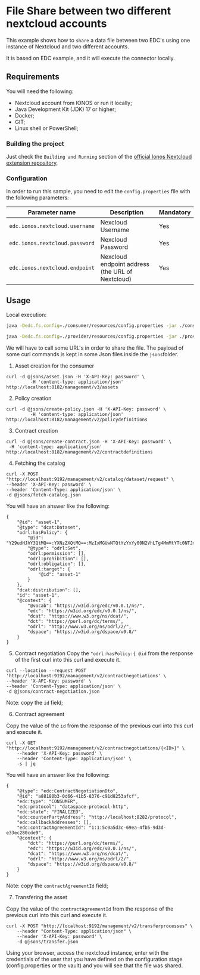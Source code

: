 # File Share between two different nextcloud accounts

This example shows how to `share` a data file between two EDC's using one instance of Nextcloud and two different accounts.

It is based on EDC example, and it will execute the connector locally.

## Requirements

You will need the following:
- Nextcloud account from IONOS or run it locally;
- Java Development Kit (JDK) 17 or higher;
- Docker;
- GIT;
- Linux shell or PowerShell;


### Building the project

Just check the `Building and Running` section of the [official Ionos Nextcloud extension repository](https://github.com/ionos-cloud/edc-ionos-nextcloud?tab=readme-ov-file#building-and-running).

### Configuration

In order to run this sample, you need to edit the `config.properties` file with the following parameters:

| Parameter name                     | Description| Mandatory      |
|------------------------------------|--------------|----------------|
| `edc.ionos.nextcloud.username`     | Nexcloud Username       | Yes     |
| `edc.ionos.nextcloud.password`     | Nexcloud Password       | Yes     |
| `edc.ionos.nextcloud.endpoint`     | Nexcloud endpoint address (the URL of Nextcloud) | Yes   |


## Usage

Local execution:

```bash
java -Dedc.fs.config=./consumer/resources/config.properties -jar ./consumer/build/libs/connector.jar

java -Dedc.fs.config=./provider/resources/config.properties -jar ./provider/build/libs/connector.jar
```

We will have to call some URL's in order to share the file. The payload of some curl commands is kept in some Json files inside the `jsons`folder.

1) Asset creation for the consumer
```console
curl -d @jsons/asset.json -H 'X-API-Key: password' \
		 -H 'content-type: application/json' http://localhost:8182/management/v3/assets
```

2) Policy creation
```console
curl -d @jsons/create-policy.json -H 'X-API-Key: password' \
		 -H 'content-type: application/json' http://localhost:8182/management/v2/policydefinitions
```

3) Contract creation
```console
curl -d @jsons/create-contract.json -H 'X-API-Key: password' \
 -H 'content-type: application/json' http://localhost:8182/management/v2/contractdefinitions
```

4) Fetching the catalog
```console
curl -X POST "http://localhost:9192/management/v2/catalog/dataset/request" \
--header 'X-API-Key: password' \
--header 'Content-Type: application/json' \
-d @jsons/fetch-catalog.json
```
You will have an answer like the following:
```
{
	"@id": "asset-1",
	"@type": "dcat:Dataset",
	"odrl:hasPolicy": {
		"@id": "Y29udHJhY3QtMQ==:YXNzZXQtMQ==:MzIxMGUwNTQtYzYxYy00N2VhLTg4MmMtYTc0NTJmNDYxM2Fi",
		"@type": "odrl:Set",
		"odrl:permission": [],
		"odrl:prohibition": [],
		"odrl:obligation": [],
		"odrl:target": {
			"@id": "asset-1"
		}
	},
	"dcat:distribution": [],
	"id": "asset-1",
	"@context": {
		"@vocab": "https://w3id.org/edc/v0.0.1/ns/",
		"edc": "https://w3id.org/edc/v0.0.1/ns/",
		"dcat": "https://www.w3.org/ns/dcat/",
		"dct": "https://purl.org/dc/terms/",
		"odrl": "http://www.w3.org/ns/odrl/2/",
		"dspace": "https://w3id.org/dspace/v0.8/"
	}
}
```

5) Contract negotiation
   Copy the `"odrl:hasPolicy:{ @id` from the response of the first curl into this curl and execute it.

```
curl --location --request POST 'http://localhost:9192/management/v2/contractnegotiations' \
--header 'X-API-Key: password' \
--header 'Content-Type: application/json' \
-d @jsons/contract-negotiation.json
```

Note: copy the `id` field;

6) Contract agreement

Copy the value of the `id` from the response of the previous curl into this curl and execute it.
```console
curl -X GET "http://localhost:9192/management/v2/contractnegotiations/{<ID>}" \
	--header 'X-API-Key: password' \
    --header 'Content-Type: application/json' \
    -s | jq
```
You will have an answer like the following:
```
{
	"@type": "edc:ContractNegotiationDto",
	"@id": "a88180b3-0d66-41b5-8376-c91d8253afcf",
	"edc:type": "CONSUMER",
	"edc:protocol": "dataspace-protocol-http",
	"edc:state": "FINALIZED",
	"edc:counterPartyAddress": "http://localhost:8282/protocol",
	"edc:callbackAddresses": [],
	"edc:contractAgreementId": "1:1:5c0a5d3c-69ea-4fb5-9d3d-e33ec280cde9",
	"@context": {
		"dct": "https://purl.org/dc/terms/",
		"edc": "https://w3id.org/edc/v0.0.1/ns/",
		"dcat": "https://www.w3.org/ns/dcat/",
		"odrl": "http://www.w3.org/ns/odrl/2/",
		"dspace": "https://w3id.org/dspace/v0.8/"
	}
}
```

Note: copy the `contractAgreementId` field;

7) Transfering the asset

Copy the value of the `contractAgreementId` from the response of the previous curl into this curl and execute it.
```console
curl -X POST "http://localhost:9192/management/v2/transferprocesses" \
    --header "Content-Type: application/json" \
	--header 'X-API-Key: password' \
    -d @jsons/transfer.json
```

Using your browser, access the nextcloud instance, enter with the credentials of the user that you have defined on the configuration stage (config.properties or the vault) and you will see that the file was shared.
